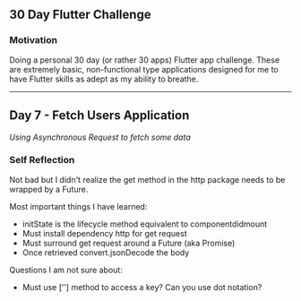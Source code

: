 ## 30 Day Flutter Challenge
 
 ### Motivation
 
 Doing a personal 30 day (or rather 30 apps) Flutter app challenge. These are extremely basic, non-functional type applications designed for me to have Flutter skills as adept as my ability to breathe.
 
 ---
 
 ## Day 7 - Fetch Users Application
 _Using Asynchronous Request to fetch some data_
 
 ### **Self Reflection**
 
 Not bad but I didn't realize the get method in the http package needs to be wrapped by a Future.
 
 Most important things I have learned:
 * initState is the lifecycle method equivalent to componentdidmount
 * Must install dependency http for get request
 * Must surround get request around a Future (aka Promise)
 * Once retrieved convert.jsonDecode the body
 
 Questions I am not sure about:
 * Must use [‘'] method to access a key? Can you use dot notation?
